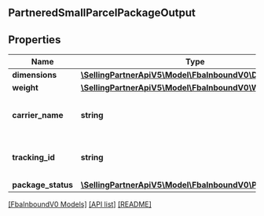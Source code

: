 ## PartneredSmallParcelPackageOutput

## Properties

Name | Type | Description | Notes
------------ | ------------- | ------------- | -------------
**dimensions** | [**\SellingPartnerApiV5\Model\FbaInboundV0\Dimensions**](Dimensions.md) |  |
**weight** | [**\SellingPartnerApiV5\Model\FbaInboundV0\Weight**](Weight.md) |  |
**carrier_name** | **string** | The carrier specified with a previous call to putTransportDetails. |
**tracking_id** | **string** | The tracking number of the package, provided by the carrier. |
**package_status** | [**\SellingPartnerApiV5\Model\FbaInboundV0\PackageStatus**](PackageStatus.md) |  |

[[FbaInboundV0 Models]](../) [[API list]](../../Api) [[README]](../../../README.md)
